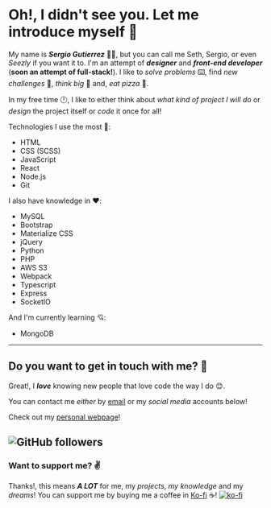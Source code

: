 # Oh!, I didn't see you. Let me introduce myself :cowboy_hat_face:
My name is ***Sergio Gutierrez*** 🙋‍♂️, but you can call me Seth, Sergio, or even _Seezly_ if you want it to. I'm an attempt of ***designer*** and ***front-end developer*** (__soon an attempt of full-stack!__). I like to *solve problems* ⌨️, find *new challenges* 🤔, *think big* 💭 and, *eat pizza* :pizza:.

In my free time 🕛, I like to either think about *what kind of project I will do* or *design* the project itself or *code* it once for all!

Technologies I use the most 💖:

- HTML
- CSS (SCSS)
- JavaScript
- React
- Node.js
- Git

I also have knowledge in ❤️:

- MySQL
- Bootstrap
- Materialize CSS
- jQuery
- Python
- PHP
- AWS S3
- Webpack
- Typescript
- Express
- SocketIO

And I'm currently learning 💘:

- MongoDB

---

## Do you want to get in touch with me? 🤙
Great!, I ***love*** knowing new people that love code the way I do 😊.

You can contact me *either* by [email](sergiogutierrez0611@gmail.com) or my *social media* accounts below!

Check out my [personal webpage](https://www.sergiogutierrez.ml)!

![GitHub followers](https://img.shields.io/github/followers/Seezly?label=Follow%20me%20on%20GitHub%21&style=for-the-badge&color=lightgray&logo=github)
---

### Want to support me? ✌️
Thanks!, this means ***A LOT*** for me, my *projects*, *my knowledge* and my *dreams*!
You can support me by buying me a coffee in [Ko-fi](http://www.ko-fi.com/by_seezly) ☕!
[![ko-fi](https://ko-fi.com/img/githubbutton_sm.svg)](https://ko-fi.com/F1F525ZVQ)
